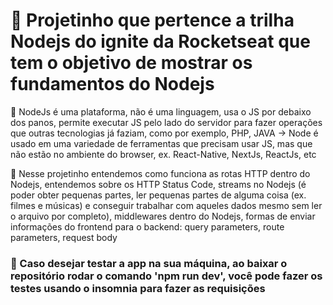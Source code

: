 # 🚀 Projetinho que pertence a trilha Nodejs do ignite da Rocketseat que tem o objetivo de mostrar os fundamentos do Nodejs

🚀 NodeJs é uma plataforma, não é uma linguagem, usa o JS por debaixo dos panos, permite executar JS pelo lado do servidor para fazer operações que outras tecnologias já faziam, como por exemplo, PHP, JAVA → Node é usado em uma variedade de ferramentas que precisam usar JS, mas que não estão no ambiente do browser, ex. React-Native, NextJs, ReactJs, etc

🚀 Nesse projetinho entendemos como funciona as rotas HTTP dentro do Nodejs, entendemos sobre os HTTP Status Code, streams no Nodejs (é poder obter pequenas partes, ler pequenas partes de alguma coisa (ex. filmes e músicas) e conseguir trabalhar com aqueles dados mesmo sem ler o arquivo por completo), middlewares dentro do Nodejs, formas de enviar informações do frontend para o backend: query parameters, route parameters, request body

### 🚀 Caso desejar testar a app na sua máquina, ao baixar o repositório rodar o comando 'npm run dev', você pode fazer os testes usando o insomnia para fazer as requisições
